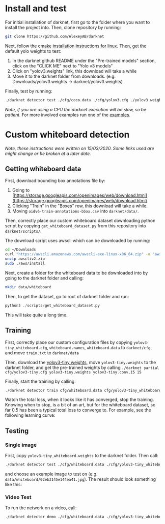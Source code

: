 # Install and test

For initial installation of darknet, first go to the folder where you want to
install the project into. Then, clone repository by running:

```bash
git clone https://github.com/AlexeyAB/darknet
```

Next, follow the [cmake installation instructions for linux](https://github.com/AlexeyAB/darknet#how-to-compile-on-linux-using-cmake).
Then, get the default yolo weights to test:
1. In the darknet github README under the "Pre-trained models" section, click on the "CLICK ME" next to "Yolo v3 models"
2. Click on "yolov3.weights" link, this download will take a while
3. Move it to the darknet folder from downloads. (e.g. Downloads/yolov3.weights -> darknet/yolov3.weights)

Finally, test by running: 
```bash
./darknet detector test ./cfg/coco.data ./cfg/yolov3.cfg ./yolov3.weights.
```
*Note, if you are using a CPU the darknet execution will be slow, so be patient.* For more involved
examples run one of the [examples](https://github.com/AlexeyAB/darknet#how-to-use-on-the-command-line).


# Custom whiteboard detection
*Note, these instructions were written on 15/03/2020.
Some links used are might change or be broken at a later date.*

## Getting whiteboard data
First, download bounding box annotations file by:
1. Going to [https://storage.googleapis.com/openimages/web/download.html](https://storage.googleapis.com/openimages/web/download.html)
2. Clicking "Train" in the "Boxes" row, this download will take a while.
3. Moving ```oidv6-train-annotations-bbox.csv``` into ```darknet/data/```.

Then, correctly place our custom whiteboard dataset downloading python script by copying
```get_whiteboard_dataset.py``` from this repository into ```darknet/scripts/```.

The download script uses awscli which can be downloaded by running:
```bash
cd ~/Downloads
curl "https://awscli.amazonaws.com/awscli-exe-linux-x86_64.zip" -o "awscliv2.zip"
unzip awscliv2.zip
sudo ./aws/install
```

Next, create a folder for the whiteboard data to be downloaded into by going to the darknet folder
and calling:
```bash
mkdir data/whiteboard
```

Then, to get the dataset, go to root of darknet folder and run:
```python
python3 ./scripts/get_whiteboard_dataset.py
```
This will take quite a long time.

## Training
First, correctly place our custom configuration files by copying
```yolov3-tiny_whiteboard.cfg```, ```whiteboard.names```, ```whiteboard.data```
to ```darknet/cfg```, and move ```train.txt``` to ```darknet/data```

Then, download the [yolov3-tiny weights](https://pjreddie.com/media/files/yolov3-tiny.weights), move
```yolov3-tiny.weights``` to the darknet folder, and get the pre-trained weights by calling
```./darknet partial cfg/yolov3-tiny.cfg yolov3-tiny.weights yolov3-tiny.conv.15 15```

Finally, start the training by calling:
```bash
./darknet detector train cfg/whiteboard.data cfg/yolov3-tiny_whiteboard.cfg yolov3-tiny.conv.15
```
Watch the total loss, when it looks like it has converged, stop the training. Knowing when to stop, is a bit of an art, but for the whiteboard dataset, so far 0.5 has been a typical total loss to converge to.
For example, see the following learning curve:


## Testing

### Single image
First, copy ```yolov3-tiny_whiteboard.weights``` to the darknet folder. Then call:
```bash
./darknet detector test ./cfg/whiteboard.data ./cfg/yolov3-tiny_whiteboard.cfg ./yolov3-tiny_whiteboard.weights
```
and choose an example image to test on (e.g. ```data/whiteboard/02eb3145e144ea41.jpg```).
The result should look something like this:

### Video Test
To run the network on a video, call:
```bash
./darknet detector demo ./cfg/whiteboard.data ./cfg/yolov3-tiny_whiteboard.cfg yolov3-tiny_whiteboard.weights <video-path> -out_filename res.avi
```
